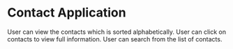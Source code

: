 # Contact Application


User can view the contacts which is sorted alphabetically.
User can click on contacts to view full information.
User can search from the list of contacts.